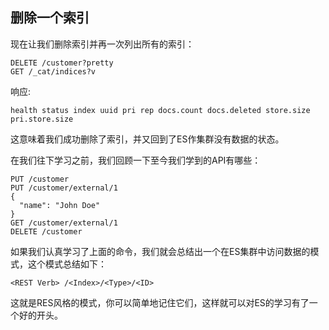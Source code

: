 ## 删除一个索引

现在让我们删除索引并再一次列出所有的索引：
    
    DELETE /customer?pretty
    GET /_cat/indices?v

响应:
    
    
    health status index uuid pri rep docs.count docs.deleted store.size pri.store.size

这意味着我们成功删除了索引，并又回到了ES作集群没有数据的状态。

在我们往下学习之前，我们回顾一下至今我们学到的API有哪些：
    
    
    PUT /customer
    PUT /customer/external/1
    {
      "name": "John Doe"
    }
    GET /customer/external/1
    DELETE /customer

如果我们认真学习了上面的命令，我们就会总结出一个在ES集群中访问数据的模式，这个模式总结如下：
    
    <REST Verb> /<Index>/<Type>/<ID>

这就是RES风格的模式，你可以简单地记住它们，这样就可以对ES的学习有了一个好的开头。